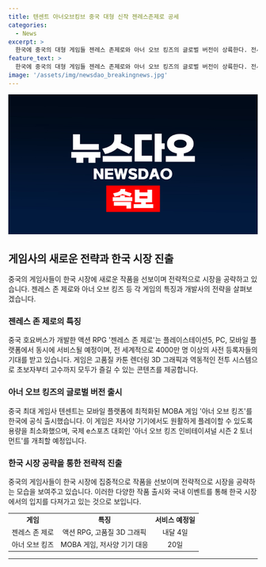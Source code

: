 ```yaml
---
title: 텐센트 아너오브킹브 중국 대형 신작 젠레스존제로 공세
categories:
  - News
excerpt: >
  한국에 중국의 대형 게임들 젠레스 존제로와 아너 오브 킹즈의 글로벌 버전이 상륙한다. 전세계 시장에 출시되며, 젠레스 존제로는 고품질 3D 그래픽과 역할수행게임(RPG)으로 예상, 4000만명의 사전등록자 기대작. 아너 오브 킹즈는 무료 플레이가 가능하며, 텐센트 계열이 서비스를 맡아 국제 e스포츠 대회도 예정. 중국의 대형 게임사들의 한국 시장 공략으로 게임판도 변화가 예상된다.
feature_text: >
  한국에 중국의 대형 게임들 젠레스 존제로와 아너 오브 킹즈의 글로벌 버전이 상륙한다. 전세계 시장에 출시되며, 젠레스 존제로는 고품질 3D 그래픽과 역할수행게임(RPG)으로 예상, 4000만명의 사전등록자 기대작. 아너 오브 킹즈는 무료 플레이가 가능하며, 텐센트 계열이 서비스를 맡아 국제 e스포츠 대회도 예정. 중국의 대형 게임사들의 한국 시장 공략으로 게임판도 변화가 예상된다.
image: '/assets/img/newsdao_breakingnews.jpg'
---
```


<p><img src="/assets/img/newsdao_breakingnews.jpg" alt="implanttips 속보" /></p>

<h2 data-ke-size="size26">게임사의 새로운 전략과 한국 시장 진출</h2>

<p data-ke-size="size16">중국의 게임사들이 한국 시장에 새로운 작품을 선보이며 전략적으로 시장을 공략하고 있습니다. 젠레스 존 제로와 아너 오브 킹즈 등 각 게임의 특징과 개발사의 전략을 살펴보겠습니다.</p>

<h3>젠레스 존 제로의 특징</h3>

<p data-ke-size="size16">중국 호요버스가 개발한 액션 RPG '젠레스 존 제로'는 플레이스테이션5, PC, 모바일 플랫폼에서 동시에 서비스될 예정이며, 전 세계적으로 4000만 명 이상의 사전 등록자들의 기대를 받고 있습니다. 게임은 고품질 카툰 렌더링 3D 그래픽과 역동적인 전투 시스템으로 초보자부터 고수까지 모두가 즐길 수 있는 콘텐츠를 제공합니다.</p>

<h3>아너 오브 킹즈의 글로벌 버전 출시</h3>

<p data-ke-size="size16">중국 최대 게임사 텐센트는 모바일 플랫폼에 최적화된 MOBA 게임 '아너 오브 킹즈'를 한국에 공식 출시했습니다. 이 게임은 저사양 기기에서도 원활하게 플레이할 수 있도록 용량을 최소화했으며, 국제 e스포츠 대회인 '아너 오브 킹즈 인비테이셔널 시즌 2 토너먼트'를 개최할 예정입니다.</p>

<h3>한국 시장 공략을 통한 전략적 진출</h3>

<p data-ke-size="size16">중국의 게임사들이 한국 시장에 집중적으로 작품을 선보이며 전략적으로 시장을 공략하는 모습을 보여주고 있습니다. 이러한 다양한 작품 출시와 국내 이벤트를 통해 한국 시장에서의 입지를 다져가고 있는 것으로 보입니다.</p>

<table>
    <tr>
        <td style="text-align: center; height: 17px;"><b>게임</b></td>
        <td style="text-align: center; height: 17px;"><b>특징</b></td>
        <td style="text-align: center; height: 17px;"><b>서비스 예정일</b></td>
    </tr>
    <tr>
        <td style="text-align: center; height: 17px;">젠레스 존 제로</td>
        <td style="text-align: center; height: 17px;">액션 RPG, 고품질 3D 그래픽</td>
        <td style="text-align: center; height: 17px;">내달 4일</td>
    </tr>
    <tr>
        <td style="text-align: center; height: 17px;">아너 오브 킹즈</td>
        <td style="text-align: center; height: 17px;">MOBA 게임, 저사양 기기 대응</td>
        <td style="text-align: center; height: 17px;">20일</td>
    </tr>
</table>

<p><hr></p>

